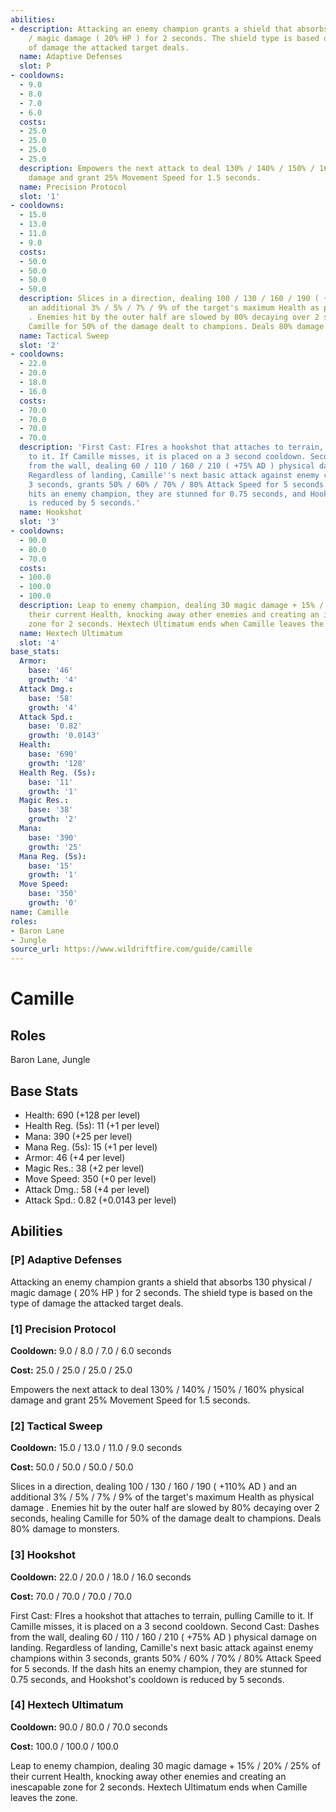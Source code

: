 ```yaml
---
abilities:
- description: Attacking an enemy champion grants a shield that absorbs 130 physical
    / magic damage ( 20% HP ) for 2 seconds. The shield type is based on the type
    of damage the attacked target deals.
  name: Adaptive Defenses
  slot: P
- cooldowns:
  - 9.0
  - 8.0
  - 7.0
  - 6.0
  costs:
  - 25.0
  - 25.0
  - 25.0
  - 25.0
  description: Empowers the next attack to deal 130% / 140% / 150% / 160% physical
    damage and grant 25% Movement Speed for 1.5 seconds.
  name: Precision Protocol
  slot: '1'
- cooldowns:
  - 15.0
  - 13.0
  - 11.0
  - 9.0
  costs:
  - 50.0
  - 50.0
  - 50.0
  - 50.0
  description: Slices in a direction, dealing 100 / 130 / 160 / 190 ( +110% AD ) and
    an additional 3% / 5% / 7% / 9% of the target's maximum Health as physical damage
    . Enemies hit by the outer half are slowed by 80% decaying over 2 seconds, healing
    Camille for 50% of the damage dealt to champions. Deals 80% damage to monsters.
  name: Tactical Sweep
  slot: '2'
- cooldowns:
  - 22.0
  - 20.0
  - 18.0
  - 16.0
  costs:
  - 70.0
  - 70.0
  - 70.0
  - 70.0
  description: 'First Cast: FIres a hookshot that attaches to terrain, pulling Camille
    to it. If Camille misses, it is placed on a 3 second cooldown. Second Cast: Dashes
    from the wall, dealing 60 / 110 / 160 / 210 ( +75% AD ) physical damage on landing.
    Regardless of landing, Camille''s next basic attack against enemy champions within
    3 seconds, grants 50% / 60% / 70% / 80% Attack Speed for 5 seconds. If the dash
    hits an enemy champion, they are stunned for 0.75 seconds, and Hookshot''s cooldown
    is reduced by 5 seconds.'
  name: Hookshot
  slot: '3'
- cooldowns:
  - 90.0
  - 80.0
  - 70.0
  costs:
  - 100.0
  - 100.0
  - 100.0
  description: Leap to enemy champion, dealing 30 magic damage + 15% / 20% / 25% of
    their current Health, knocking away other enemies and creating an inescapable
    zone for 2 seconds. Hextech Ultimatum ends when Camille leaves the zone.
  name: Hextech Ultimatum
  slot: '4'
base_stats:
  Armor:
    base: '46'
    growth: '4'
  Attack Dmg.:
    base: '58'
    growth: '4'
  Attack Spd.:
    base: '0.82'
    growth: '0.0143'
  Health:
    base: '690'
    growth: '128'
  Health Reg. (5s):
    base: '11'
    growth: '1'
  Magic Res.:
    base: '38'
    growth: '2'
  Mana:
    base: '390'
    growth: '25'
  Mana Reg. (5s):
    base: '15'
    growth: '1'
  Move Speed:
    base: '350'
    growth: '0'
name: Camille
roles:
- Baron Lane
- Jungle
source_url: https://www.wildriftfire.com/guide/camille
---
```


# Camille

## Roles

Baron Lane, Jungle

## Base Stats

- Health: 690 (+128 per level)
- Health Reg. (5s): 11 (+1 per level)
- Mana: 390 (+25 per level)
- Mana Reg. (5s): 15 (+1 per level)
- Armor: 46 (+4 per level)
- Magic Res.: 38 (+2 per level)
- Move Speed: 350 (+0 per level)
- Attack Dmg.: 58 (+4 per level)
- Attack Spd.: 0.82 (+0.0143 per level)

## Abilities

### [P] Adaptive Defenses

Attacking an enemy champion grants a shield that absorbs 130 physical / magic damage ( 20% HP ) for 2 seconds. The shield type is based on the type of damage the attacked target deals.

### [1] Precision Protocol

**Cooldown:** 9.0 / 8.0 / 7.0 / 6.0 seconds

**Cost:** 25.0 / 25.0 / 25.0 / 25.0

Empowers the next attack to deal 130% / 140% / 150% / 160% physical damage and grant 25% Movement Speed for 1.5 seconds.

### [2] Tactical Sweep

**Cooldown:** 15.0 / 13.0 / 11.0 / 9.0 seconds

**Cost:** 50.0 / 50.0 / 50.0 / 50.0

Slices in a direction, dealing 100 / 130 / 160 / 190 ( +110% AD ) and an additional 3% / 5% / 7% / 9% of the target's maximum Health as physical damage . Enemies hit by the outer half are slowed by 80% decaying over 2 seconds, healing Camille for 50% of the damage dealt to champions. Deals 80% damage to monsters.

### [3] Hookshot

**Cooldown:** 22.0 / 20.0 / 18.0 / 16.0 seconds

**Cost:** 70.0 / 70.0 / 70.0 / 70.0

First Cast: FIres a hookshot that attaches to terrain, pulling Camille to it. If Camille misses, it is placed on a 3 second cooldown. Second Cast: Dashes from the wall, dealing 60 / 110 / 160 / 210 ( +75% AD ) physical damage on landing. Regardless of landing, Camille's next basic attack against enemy champions within 3 seconds, grants 50% / 60% / 70% / 80% Attack Speed for 5 seconds. If the dash hits an enemy champion, they are stunned for 0.75 seconds, and Hookshot's cooldown is reduced by 5 seconds.

### [4] Hextech Ultimatum

**Cooldown:** 90.0 / 80.0 / 70.0 seconds

**Cost:** 100.0 / 100.0 / 100.0

Leap to enemy champion, dealing 30 magic damage + 15% / 20% / 25% of their current Health, knocking away other enemies and creating an inescapable zone for 2 seconds. Hextech Ultimatum ends when Camille leaves the zone.

